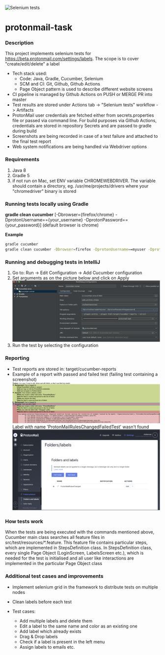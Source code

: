 ![Selenium tests](https://github.com/vladan-vachalec/protonmail-task/workflows/Selenium%20tests/badge.svg?branch=master)
# protonmail-task

### Description
This project implements selenium tests for https://beta.protonmail.com/settings/labels. The scope is to cover "create/edit/delete" a label

- Tech stack used: 
  - Code: Java, Gradle, Cucumber, Selenium
  - SCM and CI: Git, Github, Github Actions
  - Page Object pattern is used to describe different website screens
- CI pipeline is managed by Github Actions on PUSH or MERGE PR into master
- Test results are stored under Actions tab -> "Selenium tests" workflow -> Artifacts
- ProtonMail user credentials are fetched either from secrets.properties file or passed via command line. For build purposes via Github Actions, credentials are stored in repository Secrets and are passed to gradle during build
- Screenshots are being recorded in case of a test failure and attached to the final test report
- Web system notifications are being handled via Webdriver options

### Requirements
1. Java 8
2. Gradle 5
3. if not run on Mac, set ENV variable CHROMEWEBDRIVER. The variable should contain a directory, eg. /usr/me/projects/drivers where your "chromedriver" binary is stored

### Running tests locally using Gradle
**gradle clean cucumber** \[-Dbrowser={firefox/chrome} -DprotonUsername=={your_username} -DprotonPassword=={your_password}] (default browser is chrome)

**Example**

```sh
gradle cucumber
gradle clean cucumber -Dbrowser=firefox -DprotonUsername==myuser -DprotonPassword==mypass
```

### Running and debugging tests in IntelliJ
1. Go to: Run -> Edit Configuration -> Add Cucumber configuration
2. Set arguments as on the picture below and click on Apply
![Alt text](readme/cucumber-runner.png?raw=true "Title")
3. Run the test by selecting the configuration

### Reporting

- Test reports are stored in: target/cucumber-reports
- Example of a report with passed and failed test (failing test containing a screenshot)
![Alt text](readme/test-report-failed.png?raw=true "Title")
Label with name 'ProtonMailRulesChangedFailedTest' wasn't found
![Alt text](readme/test-failed-screenshot.png?raw=true "Title")

### How tests work
When the tests are being executed with the commands mentioned above, Cucumber main class searches all feature files in src/test/resources/*.feature. This feature file contains particular steps, which are implemented in StepsDefinition class. In StepsDefinition class, every single Page Object (LoginScreen, LabelsScreen etc.), which is needed for the test is initialised and all user like interactions are implemented  in the particular Page Object class 

### Additional test cases and improvements
- Implement selenium grid in the framework to distribute tests on multiple nodes
- Clean labels before each test

- Test cases: 
    - Add multiple labels and delete them
    - Edit a label to the same name and color as an existing one
    - Add label which already exists
    - Drag & Drop labels
    - Check if a label is present in the left menu
    - Assign labels to emails
    etc.